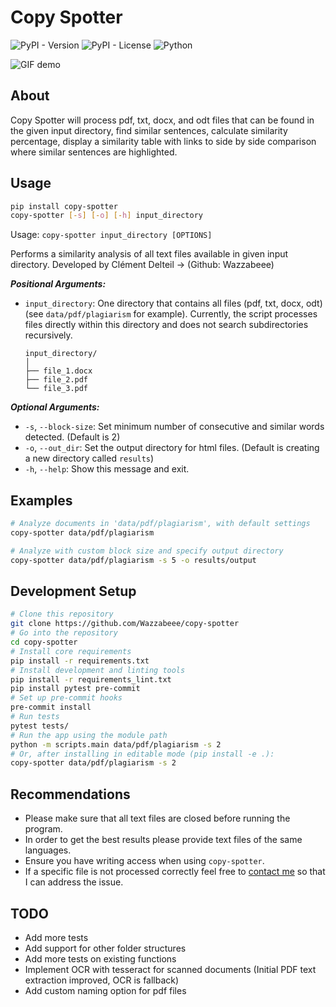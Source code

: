 # Copy Spotter
![PyPI - Version](https://img.shields.io/pypi/v/copy-spotter) ![PyPI - License](https://img.shields.io/pypi/l/copy-spotter)
![Python](https://img.shields.io/badge/python-3.11-blue)


![GIF demo](https://raw.githubusercontent.com/Wazzabeee/copy-spotter/main/data/img/example.gif)

## About
Copy Spotter will process pdf, txt, docx, and odt files that can be found in the given input directory, find similar sentences, calculate similarity percentage, display a similarity table with links to side by side comparison where similar sentences are highlighted.

**Usage**
---

```bash
pip install copy-spotter
copy-spotter [-s] [-o] [-h] input_directory
```
Usage: `copy-spotter input_directory [OPTIONS]`

Performs a similarity analysis of all text files available in given input directory.
Developed by Clément Delteil -> (Github: Wazzabeee)

***Positional Arguments:***
* `input_directory`: One directory that contains all files (pdf, txt, docx, odt) (see `data/pdf/plagiarism` for example). Currently, the script processes files directly within this directory and does not search subdirectories recursively.
  ```
  input_directory/
  │
  ├── file_1.docx
  ├── file_2.pdf
  └── file_3.pdf
  ```

***Optional Arguments:***
* `-s`, `--block-size`: Set minimum number of consecutive and similar words detected. (Default is 2)
* `-o`, `--out_dir`: Set the output directory for html files. (Default is creating a new directory called `results`)
* `-h`, `--help`: Show this message and exit.

**Examples**
---
```bash
# Analyze documents in 'data/pdf/plagiarism', with default settings
copy-spotter data/pdf/plagiarism

# Analyze with custom block size and specify output directory
copy-spotter data/pdf/plagiarism -s 5 -o results/output
```

**Development Setup**
---
```bash
# Clone this repository
git clone https://github.com/Wazzabeee/copy-spotter
# Go into the repository
cd copy-spotter
# Install core requirements
pip install -r requirements.txt
# Install development and linting tools
pip install -r requirements_lint.txt
pip install pytest pre-commit
# Set up pre-commit hooks
pre-commit install
# Run tests
pytest tests/
# Run the app using the module path
python -m scripts.main data/pdf/plagiarism -s 2
# Or, after installing in editable mode (pip install -e .):
copy-spotter data/pdf/plagiarism -s 2
```

**Recommendations**
---
- Please make sure that all text files are closed before running the program.
- In order to get the best results please provide text files of the same languages.
- Ensure you have writing access when using `copy-spotter`.
- If a specific file is not processed correctly feel free to [contact me](mailto:clement45.delteil45@gmail.com) so that I can address the issue.

**TODO**
---
- Add more tests
- Add support for other folder structures
- Add more tests on existing functions
- Implement OCR with tesseract for scanned documents (Initial PDF text extraction improved, OCR is fallback)
- Add custom naming option for pdf files
